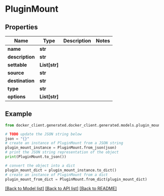 # PluginMount


## Properties

Name | Type | Description | Notes
------------ | ------------- | ------------- | -------------
**name** | **str** |  | 
**description** | **str** |  | 
**settable** | **List[str]** |  | 
**source** | **str** |  | 
**destination** | **str** |  | 
**type** | **str** |  | 
**options** | **List[str]** |  | 

## Example

```python
from docker_client.generated.docker_client.generated.models.plugin_mount import PluginMount

# TODO update the JSON string below
json = "{}"
# create an instance of PluginMount from a JSON string
plugin_mount_instance = PluginMount.from_json(json)
# print the JSON string representation of the object
print(PluginMount.to_json())

# convert the object into a dict
plugin_mount_dict = plugin_mount_instance.to_dict()
# create an instance of PluginMount from a dict
plugin_mount_from_dict = PluginMount.from_dict(plugin_mount_dict)
```
[[Back to Model list]](../README.md#documentation-for-models) [[Back to API list]](../README.md#documentation-for-api-endpoints) [[Back to README]](../README.md)


